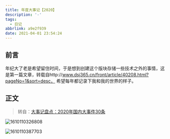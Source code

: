 ```yaml
---
title: 年度大事记【2020】
description: '-'
tags:
  - 日记
abbrlink: a9e2f939
date: 2021-04-01 23:54:24
---
```




## 前言

年纪大了老是希望留住时间，于是想到创建这个版块存储一些技术之外的事情，这是第一篇文章，转载自http://www.dsj365.cn/front/article/40208.html?pageNo=1&sort=desc， 希望每年都记录下我和我的世界的样子。



## 正文

> 转自：[大事记盘点：2020年国内大事件30条](http://www.dsj365.cn/front/article/40208.html?pageNo=1&sort=desc)

![1610110326808](http://blog.cdn.ionluo.cn/blog/1610110326808.png)

![1610110387703](http://blog.cdn.ionluo.cn/blog/1610110387703.png)